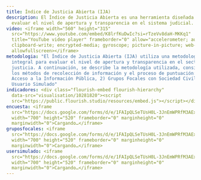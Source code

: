 ```yaml
---
title: Índice de Justicia Abierta (IJA)
description: El Índice de Justicia Abierta es una herramienta diseñada para
  evaluar el nivel de apertura y transparencia en el sistema judicial.
video: <iframe width="560" height="315"
  src="https://www.youtube.com/embed/K8lrfKuDwIc?si=rTzeVv8daH-MKKq1"
  title="YouTube video player" frameborder="0" allow="accelerometer; autoplay;
  clipboard-write; encrypted-media; gyroscope; picture-in-picture; web-share"
  allowfullscreen></iframe>
metodologia: "El Índice de Justicia Abierta (IJA) utiliza una metodología
  integral para evaluar el nivel de apertura y transparencia en el sector de
  justicia. A continuación, se describe la metodología utilizada, considerando
  los métodos de recolección de información y el proceso de puntuación:  1)
  Acceso a la Información Pública, 2) Grupos Focales con Sociedad Civil, 3)
  Usuario Simulado"
indicadores: <div class="flourish-embed flourish-hierarchy"
  data-src="visualisation/10281820"><script
  src="https://public.flourish.studio/resources/embed.js"></script></div>
encuesta: <iframe
  src="https://docs.google.com/forms/d/e/1FAIpQLSeTUsH0L-3JnEmWPRfM3AExMbrLUlQux8u3lCI40_29VvhGiQ/viewform?embedded=true"
  width="700" height="520" frameborder="0" marginheight="0"
  marginwidth="0">Cargando…</iframe>
gruposfocales: <iframe
  src="https://docs.google.com/forms/d/e/1FAIpQLSeTUsH0L-3JnEmWPRfM3AExMbrLUlQux8u3lCI40_29VvhGiQ/viewform?embedded=true"
  width="700" height="520" frameborder="0" marginheight="0"
  marginwidth="0">Cargando…</iframe>
usersimulado: <iframe
  src="https://docs.google.com/forms/d/e/1FAIpQLSeTUsH0L-3JnEmWPRfM3AExMbrLUlQux8u3lCI40_29VvhGiQ/viewform?embedded=true"
  width="700" height="520" frameborder="0" marginheight="0"
  marginwidth="0">Cargando…</iframe>
---
```

